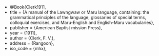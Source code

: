 
* @Book{Clerk1911,
*  title     = {A manual of the Lawngwaw or Maru language, containing: the grammatical principles of the language, glossaries of special terms, colloquial exercises, and Maru-English and English-Maru vocabularies},
*  publisher = {American Baptist mission Press},
*  year      = {1911},
*  author    = {Clerk, F. V.},
*  address   = {Rangoon},
*  iso_code  = {mhx},
